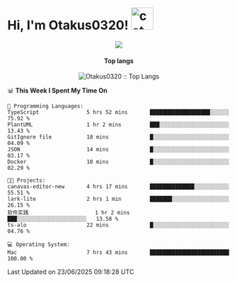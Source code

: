 <h1> Hi, I'm Otakus0320! <img src="https://media.giphy.com/media/mGcNjsfWAjY5AEZNw6/giphy.gif" width="50" alt="cat"></h1>

<p align="center"><a href="https://wakatime.com/@044d69d0-1253-4f60-96b6-5d19a0f9dde5"><img src="https://wakatime.com/badge/user/044d69d0-1253-4f60-96b6-5d19a0f9dde5.svg" /></a></p>

<h4 align="center">Top langs</h4>

<p align="center"><img src="https://github-readme-stats.vercel.app/api/top-langs/?username=Otakus0320&langs_count=10&theme=tokyonight&layout=compact&timestamp={{random_number}}" alt="Otakus0320 :: Top Langs" /></p>

<!--START_SECTION:waka-->
📊 **This Week I Spent My Time On** 

```text
💬 Programming Languages: 
TypeScript               5 hrs 52 mins       ███████████████████░░░░░░   75.92 % 
PlantUML                 1 hr 2 mins         ███░░░░░░░░░░░░░░░░░░░░░░   13.43 % 
GitIgnore file           18 mins             █░░░░░░░░░░░░░░░░░░░░░░░░   04.09 % 
JSON                     14 mins             █░░░░░░░░░░░░░░░░░░░░░░░░   03.17 % 
Docker                   10 mins             █░░░░░░░░░░░░░░░░░░░░░░░░   02.29 % 

🐱‍💻 Projects: 
canavas-editor-new       4 hrs 17 mins       ██████████████░░░░░░░░░░░   55.51 % 
lark-lite                2 hrs 1 min         ███████░░░░░░░░░░░░░░░░░░   26.15 % 
软件实践                     1 hr 2 mins         ███░░░░░░░░░░░░░░░░░░░░░░   13.58 % 
ts-alo                   22 mins             █░░░░░░░░░░░░░░░░░░░░░░░░   04.76 % 

💻 Operating System: 
Mac                      7 hrs 43 mins       █████████████████████████   100.00 % 
```


 Last Updated on 23/06/2025 09:18:28 UTC
<!--END_SECTION:waka-->
